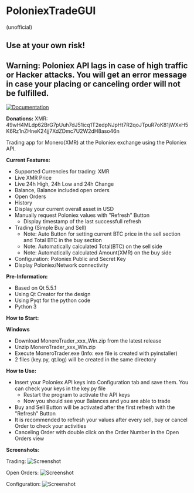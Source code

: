 # PoloniexTradeGUI
(unofficial)

## Use at your own risk!

## Warning: Poloniex API lags in case of high traffic or Hacker attacks. You will get an error message in case your placing or canceling order will not be fulfilled.
            

 [![Documentation](https://codedocs.xyz/swalecko/PoloniexTradeGUI.svg)](https://codedocs.xyz/swalecko/PoloniexTradeGUI/)
 

**Donations:** 
XMR: 49wH4MLdp62BrG7pUuh7dJ51icq1T2edpNJpHt7R2qoJTpuR7oK81jWXxH5K6Rz1nZHneK24jj7XdZDmc7U2W2dH8aso46n

Trading app for Monero(XMR) at the Poloniex exchange using the Poloniex API.

**Current Features:**
  - Supported Currencies for trading: XMR
  - Live XMR Price
  - Live 24h High, 24h Low and 24h Change
  - Balance, Balance included open orders
  - Open Orders 
  - History 
  - Display your current overall asset in USD
  - Manually request Poloniex values with "Refresh" Button
  	- Display timestamp of the last successfull refresh
  - Trading (Simple Buy and Sell)
    - Note: Auto Button for setting current BTC price in the sell section and Total BTC in the buy section 
    - Note: Automatically calculated Total(BTC) on the sell side
    - Note: Automatically calculated Amount(XMR) on the buy side 
  - Configuration: Poloniex Public and Secret Key
  - Display Poloniex/Network connectivity

**Pre-Information:**
  - Based on Qt 5.5.1
  - Using Qt Creator for the design
  - Using Pyqt for the python code
  - Python 3
  
**How to Start:**

  **Windows**  
  - Download MoneroTrader_xxx_Win.zip from the latest release
  - Unzip MoneroTrader_xxx_Win.zip
  - Execute MoneroTrader.exe (Info: exe file is created with pyinstaller)
  - 2 files (key.py, qt.log) will be created in the same directory 

**How to Use:**
  - Insert your Poloniex API keys into Configuration tab and save them. You can check your keys in the key.py file
  	- Restart the program to activate the API keys
  	- Now you should see your Balances and you are able to trade
  - Buy and Sell Button will be activated after the first refresh with the "Refresh" Button
  - It is recommended to refresh your values after every sell, buy or cancel Order to check your activities
  - Canceling Order with double click on the Order Number in the Open Orders view


**Screenshots:**

Trading:
![Screenshot](https://raw.github.com/swalecko/PoloTradeGui/master/Dashboard_screenshot.JPG?raw=true "Trading Tab")

Open Orders:
![Screenshot](https://raw.github.com/swalecko/PoloTradeGui/master/Dashboard_screenshot_OO.JPG?raw=true "Open Orders Tab")

Configuration:
![Screenshot](https://raw.github.com/swalecko/PoloTradeGui/master/Dashboard_screenshot_API.JPG?raw=true "Configuration Tab")




